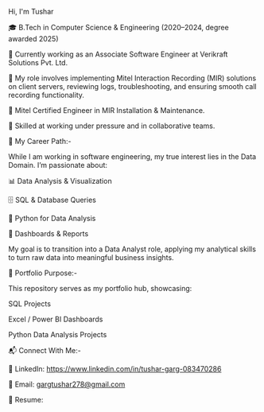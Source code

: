 Hi, I'm Tushar 

   🎓 B.Tech in Computer Science & Engineering (2020–2024, degree awarded 2025)

   💼 Currently working as an Associate Software Engineer at Verikraft Solutions Pvt. Ltd.

   📌 My role involves implementing Mitel Interaction Recording (MIR) solutions on client servers, reviewing logs, troubleshooting, and ensuring smooth call recording functionality.

   🏅 Mitel Certified Engineer in MIR Installation & Maintenance.

   🤝 Skilled at working under pressure and in collaborative teams.


🔹 My Career Path:- 
  
   While I am working in software engineering, my true interest lies in the Data Domain. I’m passionate about:

   📊 Data Analysis & Visualization

   🗄️ SQL & Database Queries

   🐍 Python for Data Analysis

   📑 Dashboards & Reports

   My goal is to transition into a Data Analyst role, applying my analytical skills to turn raw data into meaningful business insights.


🔹 Portfolio Purpose:- 

   This repository serves as my portfolio hub, showcasing:

   SQL Projects

   Excel / Power BI Dashboards

   Python Data Analysis Projects


📬 Connect With Me:- 

   💼 LinkedIn: https://www.linkedin.com/in/tushar-garg-083470286

   📧 Email: gargtushar278@gmail.com

   📂 Resume: 

